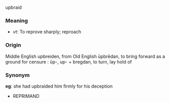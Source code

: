upbraid
### Meaning
+ _vt_: To reprove sharply; reproach

### Origin

Middle English upbreiden, from Old English ūpbrēdan, to bring forward as a ground for censure : ūp-, up- + bregdan, to turn, lay hold of

### Synonym

__eg__: she had upbraided him firmly for his deception

+ REPRIMAND


